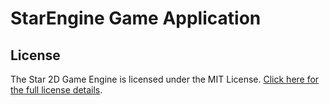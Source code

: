 StarEngine Game Application
==========

## License
The Star 2D Game Engine is licensed under the MIT License.
[Click here for the full license details](https://github.com/GlenDC/StarEngine/blob/master/LICENSE).

